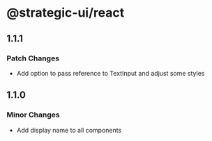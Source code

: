 # @strategic-ui/react

## 1.1.1

### Patch Changes

- Add option to pass reference to TextInput and adjust some styles

## 1.1.0

### Minor Changes

- Add display name to all components
